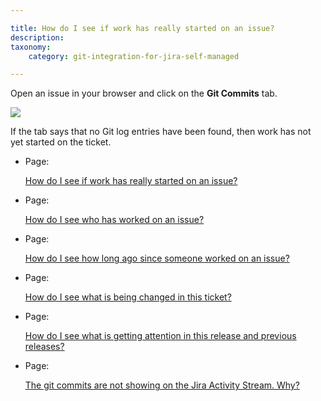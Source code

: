 ```yaml
---

title: How do I see if work has really started on an issue?
description:
taxonomy:
    category: git-integration-for-jira-self-managed

---
```

Open an issue in your browser and click on the **Git Commits** tab.

![](https://bigbrassband.atlassian.net/wiki/download/thumbnails/2053079047/gitserver-jira-issue-activity-workspace-faq.png?version=1&modificationDate=1642160312236&cacheVersion=1&api=v2&width=680&height=643)

If the tab says that no Git log entries have been found, then work has not yet started on the ticket.

*   Page:

    [How do I see if work has really started on an issue?](/wiki/spaces/GIJDC/pages/2053079047)

*   Page:

    [How do I see who has worked on an issue?](/wiki/spaces/GIJDC/pages/2053013535)

*   Page:

    [How do I see how long ago since someone worked on an issue?](/wiki/spaces/GIJDC/pages/2052915274)

*   Page:

    [How do I see what is being changed in this ticket?](/wiki/spaces/GIJDC/pages/2052816914)

*   Page:

    [How do I see what is getting attention in this release and previous releases?](/wiki/spaces/GIJDC/pages/2052784140)

*   Page:

    [The git commits are not showing on the Jira Activity Stream. Why?](/wiki/spaces/GIJDC/pages/2052915284)
